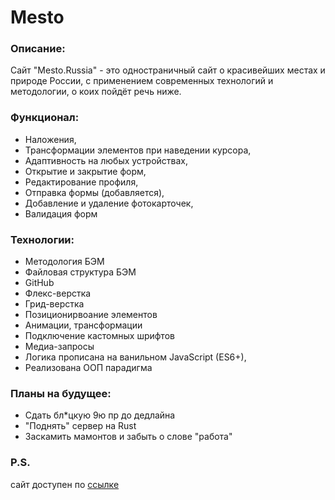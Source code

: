 # Mesto

### Описание:
Сайт "Mesto.Russia" - это одностраничный сайт о красивейших местах и природе России, с примeнением современных технологий и методологии, о коих пойдёт речь ниже.

### Функционал:

* Наложения,
* Трансформации элементов при наведении курсора,
* Адаптивность на любых устройствах,
* Открытие и закрытие форм,
* Редактирование профиля,
* Отправка формы (добавляется),
* Добавление и удаление фотокарточек,
* Валидация форм

### Технологии:

* Методология БЭМ
* Файловая структура БЭМ
* GitHub
* Флекс-верстка
* Грид-верстка
* Позиционирвоание элементов
* Анимации, трансформации
* Подключение кастомных шрифтов
* Медиа-запросы
* Логика прописана на ванильном JavaScript (ES6+),
* Реализована ООП парадигма

### Планы на будущее:
* Сдать бл*цкую 9ю пр до дедлайна
* "Поднять" сервер на Rust
* Заскамить мамонтов и забыть о слове "работа"

### P.S.
сайт доступен по [ссылке](https://c0deb0iii.github.io/mesto/)
